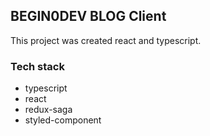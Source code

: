 ## BEGIN0DEV BLOG Client
This project was created react and typescript.

### Tech stack
 - typescript
 - react
 - redux-saga
 - styled-component
